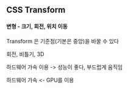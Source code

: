 ## CSS Transform

#### 변형 - 크기, 회전, 위치 이동

Transform 은 기준점(기본은 중앙)을 바꿀 수 있다



회전, 비틀기, 3D



하드웨어 가속 이용 -> 성능이 좋다, 부드럽게 움직임

하드웨어 가속 <- GPU를 이용